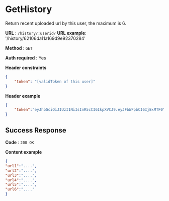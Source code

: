 # GetHistory

Return recent uploaded url by this user, the maximum is 6.

**URL** : `/history/:userid/`
**URL example**: '/history/62106da11a169d9e92370284'

**Method** : `GET`

**Auth required** : Yes

**Header constraints**

```json
{
    "token": "[validToken of this user]"
}
```

**Header example**

```json
{
    "token":"eyJhbGciOiJIUzI1NiIsInR5cCI6IkpXVCJ9.eyJFbWFpbCI6IjExMTF0YW95aXlpQGdtYWlsLmNvbSIsIk5hbWUiOiJZaXlpIFRhbyIsIlVpZCI6IjYyMTA2ZGExMWExNjlkOWU5MjM3MDI4NCIsIlVzZXJfdHlwZSI6IkFETUlOIiwiZXhwIjoxNjQ1MzMyNjc4fQ.pui-s34AVJREJZrWgXbk0rzR95MxmyC40P6CsEEJ608"
}
```

## Success Response

**Code** : `200 OK`

**Content example**

```json
{
"url1":"....",
"url2":"....",
"url3":"....",
"url4":"....",
"url5":"....",
"url6":"...."
}
```

